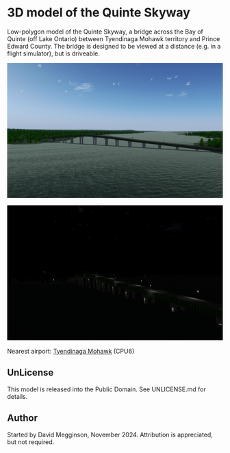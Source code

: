 3D model of the Quinte Skyway
=============================

Low-polygon model of the Quinte Skyway, a bridge across the Bay of Quinte (off Lake Ontario) between Tyendinaga Mohawk territory and Prince Edward County.  The bridge is designed to be viewed at a distance (e.g. in a flight simulator), but is driveable.

![Daytime screenshot in FlightGear](screenshot.png)

![Nighttime screenshot in FlightGear](screenshot-night.png)

Nearest airport: [Tyendinaga Mohawk](https://ourairports.com/airports/CPU6) (CPU6)

## UnLicense

This model is released into the Public Domain. See UNLICENSE.md for details.


## Author

Started by David Megginson, November 2024.  Attribution is appreciated, but not required.
